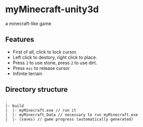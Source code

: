 # myMinecraft-unity3d
a minecraft-like game

## Features
* First of all, click to lock cursor.
* Left click to destory, right click to place.
* Press `1` to use stone, press `2` to use dirt.
* Press `esc` to release cursor
* Infinite terrain

## Directory structure
```
.
|- build
|  |- myMinecraft.exe // run it
|  |- myMinecraft_Data // necessary to run myMinecraft.exe
|  |- (saves) // game progress (automatically generated)
```
